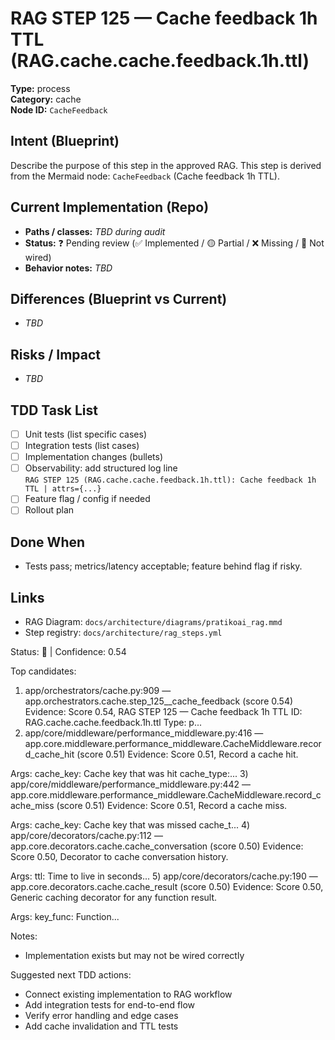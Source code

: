 # RAG STEP 125 — Cache feedback 1h TTL (RAG.cache.cache.feedback.1h.ttl)

**Type:** process  
**Category:** cache  
**Node ID:** `CacheFeedback`

## Intent (Blueprint)
Describe the purpose of this step in the approved RAG. This step is derived from the Mermaid node: `CacheFeedback` (Cache feedback 1h TTL).

## Current Implementation (Repo)
- **Paths / classes:** _TBD during audit_
- **Status:** ❓ Pending review (✅ Implemented / 🟡 Partial / ❌ Missing / 🔌 Not wired)
- **Behavior notes:** _TBD_

## Differences (Blueprint vs Current)
- _TBD_

## Risks / Impact
- _TBD_

## TDD Task List
- [ ] Unit tests (list specific cases)
- [ ] Integration tests (list cases)
- [ ] Implementation changes (bullets)
- [ ] Observability: add structured log line  
  `RAG STEP 125 (RAG.cache.cache.feedback.1h.ttl): Cache feedback 1h TTL | attrs={...}`
- [ ] Feature flag / config if needed
- [ ] Rollout plan

## Done When
- Tests pass; metrics/latency acceptable; feature behind flag if risky.

## Links
- RAG Diagram: `docs/architecture/diagrams/pratikoai_rag.mmd`
- Step registry: `docs/architecture/rag_steps.yml`


<!-- AUTO-AUDIT:BEGIN -->
Status: 🔌  |  Confidence: 0.54

Top candidates:
1) app/orchestrators/cache.py:909 — app.orchestrators.cache.step_125__cache_feedback (score 0.54)
   Evidence: Score 0.54, RAG STEP 125 — Cache feedback 1h TTL
ID: RAG.cache.cache.feedback.1h.ttl
Type: p...
2) app/core/middleware/performance_middleware.py:416 — app.core.middleware.performance_middleware.CacheMiddleware.record_cache_hit (score 0.51)
   Evidence: Score 0.51, Record a cache hit.

Args:
    cache_key: Cache key that was hit
    cache_type:...
3) app/core/middleware/performance_middleware.py:442 — app.core.middleware.performance_middleware.CacheMiddleware.record_cache_miss (score 0.51)
   Evidence: Score 0.51, Record a cache miss.

Args:
    cache_key: Cache key that was missed
    cache_t...
4) app/core/decorators/cache.py:112 — app.core.decorators.cache.cache_conversation (score 0.50)
   Evidence: Score 0.50, Decorator to cache conversation history.

Args:
    ttl: Time to live in seconds...
5) app/core/decorators/cache.py:190 — app.core.decorators.cache.cache_result (score 0.50)
   Evidence: Score 0.50, Generic caching decorator for any function result.

Args:
    key_func: Function...

Notes:
- Implementation exists but may not be wired correctly

Suggested next TDD actions:
- Connect existing implementation to RAG workflow
- Add integration tests for end-to-end flow
- Verify error handling and edge cases
- Add cache invalidation and TTL tests
<!-- AUTO-AUDIT:END -->